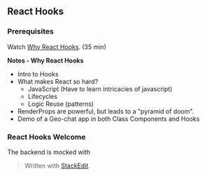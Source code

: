 ## React Hooks

### Prerequisites

Watch [Why React Hooks](https://www.youtube.com/watch?v=zWsZcBiwgVE&list=PLV5CVI1eNcJgNqzNwcs4UKrlJdhfDjshf). (35 min)

**Notes - Why React Hooks**
* Intro to Hooks
* What makes React so hard?
	* JavaScript (Have to learn intricacies of javascript)
	* Lifecycles
	* Logic Reuse (patterns)
* RenderProps are powerful, but leads to a "pyramid of doom".
* Demo of a Geo-chat app in both Class Components and Hooks

### React Hooks Welcome
The backend is mocked with 



> Written with [StackEdit](https://stackedit.io/).
<!--stackedit_data:
eyJoaXN0b3J5IjpbLTE0ODA0NDU3MjYsLTEzNjgyOTI4MiwtNj
EwNTU1ODYzLC0zNDIxMzkxODNdfQ==
-->